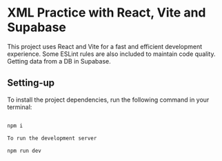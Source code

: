 # XML Practice with React, Vite and Supabase

This project uses React and Vite for a fast and efficient development experience. Some ESLint rules are also included to maintain code quality. Getting data from a DB in Supabase.

## Setting-up

To install the project dependencies, run the following command in your terminal:

```bash

npm i

To run the development server 

npm run dev